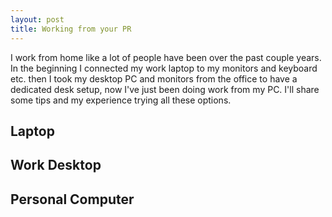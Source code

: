 ```yaml
---
layout: post
title: Working from your PR
---
```


I work from home like a lot of people have been over the past couple years. In the beginning I connected my work laptop to my monitors and keyboard etc. then I took my desktop PC and monitors from the office to have a dedicated desk setup, now I've just been doing work from my PC. I'll share some tips and my experience trying all these options.

## Laptop

## Work Desktop

## Personal Computer
